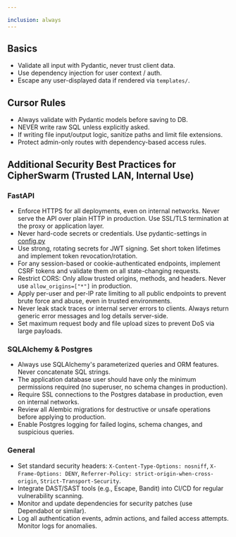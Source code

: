 ```yaml
---

inclusion: always
---
```

## Basics

- Validate all input with Pydantic, never trust client data.
- Use dependency injection for user context / auth.
- Escape any user-displayed data if rendered via `templates/`.

## Cursor Rules

- Always validate with Pydantic models before saving to DB.
- NEVER write raw SQL unless explicitly asked.
- If writing file input/output logic, sanitize paths and limit file extensions.
- Protect admin-only routes with dependency-based access rules.

## Additional Security Best Practices for CipherSwarm (Trusted LAN, Internal Use)

### FastAPI

- Enforce HTTPS for all deployments, even on internal networks. Never serve the API over plain HTTP in production. Use SSL/TLS termination at the proxy or application layer.
- Never hard-code secrets or credentials. Use pydantic-settings in [config.py](mdc:app/core/config.py)
- Use strong, rotating secrets for JWT signing. Set short token lifetimes and implement token revocation/rotation.
- For any session-based or cookie-authenticated endpoints, implement CSRF tokens and validate them on all state-changing requests.
- Restrict CORS: Only allow trusted origins, methods, and headers. Never use `allow_origins=["*"]` in production.
- Apply per-user and per-IP rate limiting to all public endpoints to prevent brute force and abuse, even in trusted environments.
- Never leak stack traces or internal server errors to clients. Always return generic error messages and log details server-side.
- Set maximum request body and file upload sizes to prevent DoS via large payloads.

### SQLAlchemy & Postgres

- Always use SQLAlchemy's parameterized queries and ORM features. Never concatenate SQL strings.
- The application database user should have only the minimum permissions required (no superuser, no schema changes in production).
- Require SSL connections to the Postgres database in production, even on internal networks.
- Review all Alembic migrations for destructive or unsafe operations before applying to production.
- Enable Postgres logging for failed logins, schema changes, and suspicious queries.

### General

- Set standard security headers: `X-Content-Type-Options: nosniff`, `X-Frame-Options: DENY`, `Referrer-Policy: strict-origin-when-cross-origin`, `Strict-Transport-Security`.
- Integrate DAST/SAST tools (e.g., Escape, Bandit) into CI/CD for regular vulnerability scanning.
- Monitor and update dependencies for security patches (use Dependabot or similar).
- Log all authentication events, admin actions, and failed access attempts. Monitor logs for anomalies.
